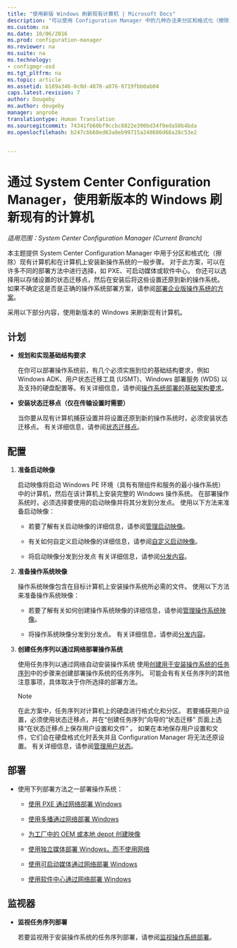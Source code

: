 ```yaml
---
title: "使用新版 Windows 刷新现有计算机 | Microsoft Docs"
description: "可以使用 Configuration Manager 中的几种办法来分区和格式化（擦除）现有计算机和在计算机上安装新操作系统。"
ms.custom: na
ms.date: 10/06/2016
ms.prod: configuration-manager
ms.reviewer: na
ms.suite: na
ms.technology:
- configmgr-osd
ms.tgt_pltfrm: na
ms.topic: article
ms.assetid: b189a346-8c0d-4870-a876-0719fbb0ab04
caps.latest.revision: 7
author: Dougeby
ms.author: dougeby
manager: angrobe
translationtype: Human Translation
ms.sourcegitcommit: 74341fb60bf9ccbc8822e390bd34f9eda58b4bda
ms.openlocfilehash: b247cbb68ed63a8eb99715a248686d68a28c53e2


---
```

# <a name="refresh-an-existing-computer-with-a-new-version-of-windows-using-system-center-configuration-manager"></a>通过 System Center Configuration Manager，使用新版本的 Windows 刷新现有的计算机

*适用范围：System Center Configuration Manager (Current Branch)*

本主题提供 System Center Configuration Manager 中用于分区和格式化（擦除）现有计算机和在计算机上安装新操作系统的一般步骤。 对于此方案，可以在许多不同的部署方法中进行选择，如 PXE、可启动媒体或软件中心。 你还可以选择用以存储设置的状态迁移点，然后在安装后将这些设置还原到新的操作系统。 如果不确定这是否是正确的操作系统部署方案，请参阅[部署企业版操作系统的方案](scenarios-to-deploy-enterprise-operating-systems.md)。  

 采用以下部分内容，使用新版本的 Windows 来刷新现有计算机。  

##  <a name="a-namebkmkplana-plan"></a><a name="BKMK_Plan"></a> 计划  

-   **规划和实现基础结构要求**  

     在你可以部署操作系统前，有几个必须实施到位的基础结构要求，例如 Windows ADK、用户状态迁移工具 (USMT)、Windows 部署服务 (WDS) 以及支持的硬盘配置等。有关详细信息，请参阅[操作系统部署的基础架构要求](../plan-design/infrastructure-requirements-for-operating-system-deployment.md)。  

-   **安装状态迁移点（仅在传输设置时需要）**  

     当你要从现有计算机捕获设置并将设置还原到新的操作系统时，必须安装状态迁移点。 有关详细信息，请参阅[状态迁移点](../get-started/prepare-site-system-roles-for-operating-system-deployments.md#BKMK_StateMigrationPoints)。  

##  <a name="a-namebkmkconfigurea-configure"></a><a name="BKMK_Configure"></a> 配置  

1.  **准备启动映像**  

     启动映像将启动 Windows PE 环境（具有有限组件和服务的最小操作系统）中的计算机，然后在该计算机上安装完整的 Windows 操作系统。   在部署操作系统时，必须选择要使用的启动映像并将其分发到分发点。 使用以下方法来准备启动映像：  

    -   若要了解有关启动映像的详细信息，请参阅[管理启动映像](../get-started/manage-boot-images.md)。  

    -   有关如何自定义启动映像的详细信息，请参阅[自定义启动映像](../get-started/customize-boot-images.md)。  

    -   将启动映像分发到分发点 有关详细信息，请参阅[分发内容](../../core/servers/deploy/configure/deploy-and-manage-content.md#a-namebkmkdistributea-distribute-content)。  

2.  **准备操作系统映像**  

     操作系统映像包含在目标计算机上安装操作系统所必需的文件。 使用以下方法来准备操作系统映像：  

    -   若要了解有关如何创建操作系统映像的详细信息，请参阅[管理操作系统映像](../get-started/manage-operating-system-images.md)。  

    -   将操作系统映像分发到分发点。 有关详细信息，请参阅[分发内容](../../core/servers/deploy/configure/deploy-and-manage-content.md#a-namebkmkdistributea-distribute-content)。  

3.  **创建任务序列以通过网络部署操作系统**  

     使用任务序列以通过网络自动安装操作系统 使用[创建用于安装操作系统的任务序列](create-a-task-sequence-to-install-an-operating-system.md)中的步骤来创建部署操作系统的任务序列。 可能会有有关任务序列的其他注意事项，具体取决于你所选择的部署方法。  

    > [!NOTE]  
    >  在此方案中，任务序列对计算机上的硬盘进行格式化和分区。 若要捕获用户设置，必须使用状态迁移点，并在“创建任务序列”向导的“状态迁移”  页面上选择“在状态迁移点上保存用户设置和文件”  。 如果在本地保存用户设置和文件，它们会在硬盘格式化时丢失并且 Configuration Manager 将无法还原设置。 有关详细信息，请参阅[管理用户状态](../get-started/manage-user-state.md)。  

##  <a name="a-namebkmkdeploya-deploy"></a><a name="BKMK_Deploy"></a> 部署  

-   使用下列部署方法之一部署操作系统：  

    -   [使用 PXE 通过网络部署 Windows](use-pxe-to-deploy-windows-over-the-network.md)  

    -   [使用多播通过网络部署 Windows](use-multicast-to-deploy-windows-over-the-network.md)  

    -   [为工厂中的 OEM 或本地 depot 创建映像](create-an-image-for-an-oem-in-factory-or-a-local-depot.md)  

    -   [使用独立媒体部署 Windows，而不使用网络](use-stand-alone-media-to-deploy-windows-without-using-the-network.md)  

    -   [使用可启动媒体通过网络部署 Windows](use-bootable-media-to-deploy-windows-over-the-network.md)  

    -   [使用软件中心通过网络部署 Windows](use-software-center-to-deploy-windows-over-the-network.md)  

## <a name="monitor"></a>监视器  

-   **监视任务序列部署**  

     若要监视用于安装操作系统的任务序列部署，请参阅[监视操作系统部署](monitor-operating-system-deployments.md)。  



<!--HONumber=Dec16_HO3-->


